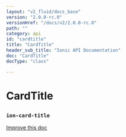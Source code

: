 ```yaml
---
layout: "v2_fluid/docs_base"
version: "2.0.0-rc.0"
versionHref: "/docs/v2/2.0.0-rc.0"
path: ""
category: api
id: "cardtitle"
title: "CardTitle"
header_sub_title: "Ionic API Documentation"
doc: "CardTitle"
docType: "class"

---
```










<h1 class="api-title">
<a class="anchor" name="card-title" href="#card-title"></a>

CardTitle
<h3><code>ion-card-title</code></h3>






</h1>

<a class="improve-v2-docs" href="http://github.com/driftyco/ionic/edit/master//src/components/card/card.ts#L54">
Improve this doc
</a>










<!-- @usage tag -->


<!-- @property tags -->



<!-- instance methods on the class -->




<!-- related link --><!-- end content block -->


<!-- end body block -->

